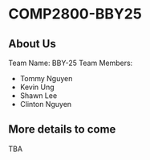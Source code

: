 
# COMP2800-BBY25
## About Us
Team Name: BBY-25
Team Members: 
- Tommy Nguyen
- Kevin Ung
- Shawn Lee
- Clinton Nguyen
## More details to come
TBA